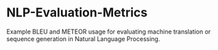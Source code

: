 # NLP-Evaluation-Metrics
Example BLEU and METEOR usage for evaluating machine translation or sequence generation in Natural Language Processing.

